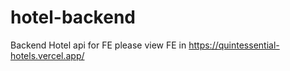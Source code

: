 # hotel-backend
Backend Hotel api for FE please view FE in https://quintessential-hotels.vercel.app/
